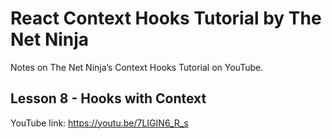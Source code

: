 # React Context Hooks Tutorial by The Net Ninja

Notes on The Net Ninja’s Context Hooks Tutorial on YouTube.

## Lesson 8 - Hooks with Context

YouTube link: https://youtu.be/7LIGIN6_R_s